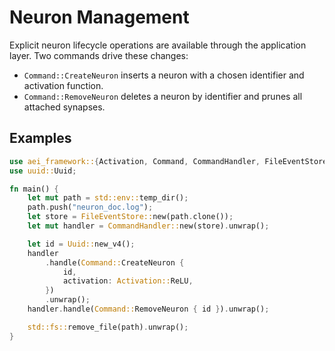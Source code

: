 # Neuron Management

Explicit neuron lifecycle operations are available through the application
layer. Two commands drive these changes:

- `Command::CreateNeuron` inserts a neuron with a chosen identifier and
  activation function.
- `Command::RemoveNeuron` deletes a neuron by identifier and prunes all
  attached synapses.

## Examples

```rust
use aei_framework::{Activation, Command, CommandHandler, FileEventStore};
use uuid::Uuid;

fn main() {
    let mut path = std::env::temp_dir();
    path.push("neuron_doc.log");
    let store = FileEventStore::new(path.clone());
    let mut handler = CommandHandler::new(store).unwrap();

    let id = Uuid::new_v4();
    handler
        .handle(Command::CreateNeuron {
            id,
            activation: Activation::ReLU,
        })
        .unwrap();
    handler.handle(Command::RemoveNeuron { id }).unwrap();

    std::fs::remove_file(path).unwrap();
}
```

